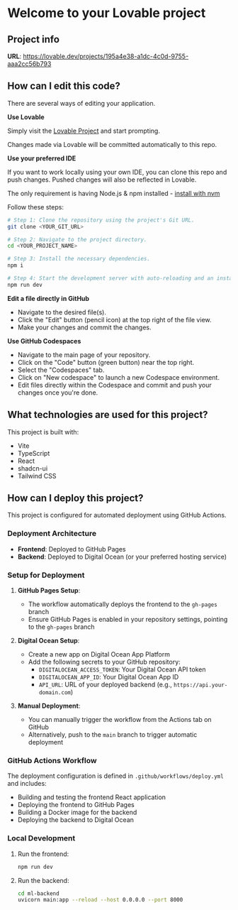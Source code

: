 # Welcome to your Lovable project

## Project info

**URL**: https://lovable.dev/projects/195a4e38-a1dc-4c0d-9755-aaa2cc56b793

## How can I edit this code?

There are several ways of editing your application.

**Use Lovable**

Simply visit the [Lovable Project](https://lovable.dev/projects/195a4e38-a1dc-4c0d-9755-aaa2cc56b793) and start prompting.

Changes made via Lovable will be committed automatically to this repo.

**Use your preferred IDE**

If you want to work locally using your own IDE, you can clone this repo and push changes. Pushed changes will also be reflected in Lovable.

The only requirement is having Node.js & npm installed - [install with nvm](https://github.com/nvm-sh/nvm#installing-and-updating)

Follow these steps:

```sh
# Step 1: Clone the repository using the project's Git URL.
git clone <YOUR_GIT_URL>

# Step 2: Navigate to the project directory.
cd <YOUR_PROJECT_NAME>

# Step 3: Install the necessary dependencies.
npm i

# Step 4: Start the development server with auto-reloading and an instant preview.
npm run dev
```

**Edit a file directly in GitHub**

- Navigate to the desired file(s).
- Click the "Edit" button (pencil icon) at the top right of the file view.
- Make your changes and commit the changes.

**Use GitHub Codespaces**

- Navigate to the main page of your repository.
- Click on the "Code" button (green button) near the top right.
- Select the "Codespaces" tab.
- Click on "New codespace" to launch a new Codespace environment.
- Edit files directly within the Codespace and commit and push your changes once you're done.

## What technologies are used for this project?

This project is built with:

- Vite
- TypeScript
- React
- shadcn-ui
- Tailwind CSS

## How can I deploy this project?

This project is configured for automated deployment using GitHub Actions.

### Deployment Architecture

- **Frontend**: Deployed to GitHub Pages
- **Backend**: Deployed to Digital Ocean (or your preferred hosting service)

### Setup for Deployment

1. **GitHub Pages Setup**:
   - The workflow automatically deploys the frontend to the `gh-pages` branch
   - Ensure GitHub Pages is enabled in your repository settings, pointing to the `gh-pages` branch

2. **Digital Ocean Setup**:
   - Create a new app on Digital Ocean App Platform
   - Add the following secrets to your GitHub repository:
     - `DIGITALOCEAN_ACCESS_TOKEN`: Your Digital Ocean API token
     - `DIGITALOCEAN_APP_ID`: Your Digital Ocean App ID
     - `API_URL`: URL of your deployed backend (e.g., `https://api.your-domain.com`)

3. **Manual Deployment**:
   - You can manually trigger the workflow from the Actions tab on GitHub
   - Alternatively, push to the `main` branch to trigger automatic deployment
   
### GitHub Actions Workflow

The deployment configuration is defined in `.github/workflows/deploy.yml` and includes:

- Building and testing the frontend React application
- Deploying the frontend to GitHub Pages
- Building a Docker image for the backend
- Deploying the backend to Digital Ocean

### Local Development

1. Run the frontend:
   ```bash
   npm run dev
   ```

2. Run the backend:
   ```bash
   cd ml-backend
   uvicorn main:app --reload --host 0.0.0.0 --port 8000
   ```
